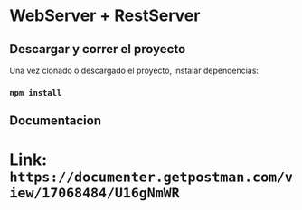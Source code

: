 # WebServer + RestServer

## Descargar y correr el proyecto

Una vez clonado o descargado el proyecto, instalar dependencias:

### `npm install`


## Documentacion 

# Link: `https://documenter.getpostman.com/view/17068484/U16gNmWR`